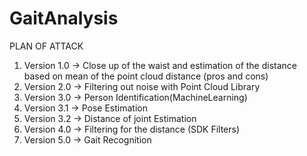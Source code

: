 # GaitAnalysis

PLAN OF ATTACK

1) Version 1.0 -> Close up of the waist and estimation of the distance based on mean of the point cloud distance (pros and cons)
2) Version 2.0 -> Filtering out noise with Point Cloud Library
3) Version 3.0 -> Person Identification(MachineLearning)
4) Version 3.1 -> Pose Estimation
5) Version 3.2 -> Distance of joint Estimation
6) Version 4.0 -> Filtering for the distance (SDK Filters)
7) Version 5.0 -> Gait Recognition
